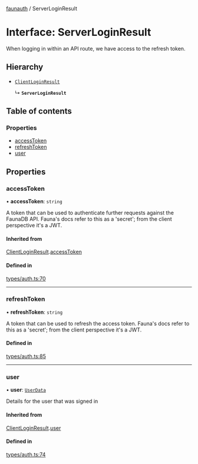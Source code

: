 [faunauth](../index.md) / ServerLoginResult

# Interface: ServerLoginResult

When logging in within an API route, we have access to the refresh token.

## Hierarchy

- [`ClientLoginResult`](ClientLoginResult.md)

  ↳ **`ServerLoginResult`**

## Table of contents

### Properties

- [accessToken](ServerLoginResult.md#accesstoken)
- [refreshToken](ServerLoginResult.md#refreshtoken)
- [user](ServerLoginResult.md#user)

## Properties

### accessToken

• **accessToken**: `string`

A token that can be used to authenticate further requests against the FaunaDB API. Fauna's
docs refer to this as a 'secret'; from the client perspective it's a JWT.

#### Inherited from

[ClientLoginResult](ClientLoginResult.md).[accessToken](ClientLoginResult.md#accesstoken)

#### Defined in

[types/auth.ts:70](https://github.com/alexnitta/faunauth/blob/0b7b1e9/src/types/auth.ts#L70)

___

### refreshToken

• **refreshToken**: `string`

A token that can be used to refresh the access token. Fauna's docs refer to this as a
'secret'; from the client perspective it's a JWT.

#### Defined in

[types/auth.ts:85](https://github.com/alexnitta/faunauth/blob/0b7b1e9/src/types/auth.ts#L85)

___

### user

• **user**: [`UserData`](UserData.md)

Details for the user that was signed in

#### Inherited from

[ClientLoginResult](ClientLoginResult.md).[user](ClientLoginResult.md#user)

#### Defined in

[types/auth.ts:74](https://github.com/alexnitta/faunauth/blob/0b7b1e9/src/types/auth.ts#L74)
